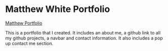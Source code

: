 <h1>Matthew White Portfolio</h1>

<p><a href="matthewwhite.github.io">Matthew Portfolio</a></p>

<p>This is a portfolio that I created. It includes an about me, a github link to all my github projects, a navbar and contact information. It also includes a pop up contact me section.</p>
